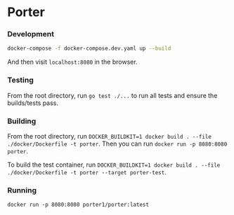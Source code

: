 # Porter

### Development

```sh
docker-compose -f docker-compose.dev.yaml up --build
```

And then visit `localhost:8080` in the browser. 

### Testing

From the root directory, run `go test ./...` to run all tests and ensure the builds/tests pass. 

### Building

From the root directory, run `DOCKER_BUILDKIT=1 docker build . --file ./docker/Dockerfile -t porter`. Then you can run `docker run -p 8080:8080 porter`. 

To build the test container, run `DOCKER_BUILDKIT=1 docker build . --file ./docker/Dockerfile -t porter --target porter-test`. 

### Running

`docker run -p 8080:8080 porter1/porter:latest`